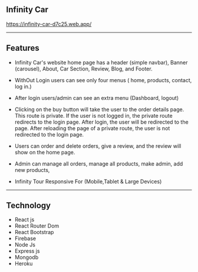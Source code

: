 ## Infinity Car 

https://infinity-car-d7c25.web.app/
___

## Features
- Infinity Car's website home page has a header (simple navbar), Banner (carousel), About, Car Section, Review, Blog, and Footer.


- WithOut Login users can see only four menus ( home, products, contact, log in.)

- After login users/admin can see an extra menu (Dashboard, logout)


- Clicking on the buy button will take the user to the order details page. This route is private.  If the user is not logged in, the private route redirects to the login page. After login, the user will be redirected to the page. After reloading the page of a private route, the user is not redirected to the login page.

- Users can order and delete orders, give a review, and the review will show on the home page.

- Admin can manage all orders, manage all products, make admin, add new products,

- Infinity Tour Responsive For (Mobile,Tablet & Large Devices)

---

## Technology
 - React js
 - React Router Dom 
 - React Bootstrap
 - Firebase 
 - Node Js 
 - Express js
 - Mongodb
 - Heroku